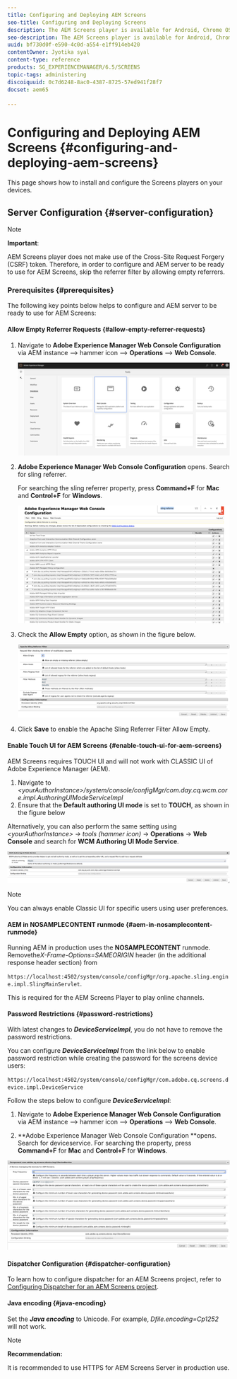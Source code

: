 ```yaml
---
title: Configuring and Deploying AEM Screens
seo-title: Configuring and Deploying Screens
description: The AEM Screens player is available for Android, Chrome OS, iOS, and Windows. This page describes the configuration and deployment of AEM Screens and also summarizes the h/w selection guidelines for player device.
seo-description: The AEM Screens player is available for Android, Chrome OS, iOS, and Windows. This page describes the configuration and deployment of AEM Screens and also summarizes the h/w selection guidelines for player device.
uuid: bf730d0f-e590-4c0d-a554-e1ff914eb420
contentOwner: Jyotika syal
content-type: reference
products: SG_EXPERIENCEMANAGER/6.5/SCREENS
topic-tags: administering
discoiquuid: 0c7d6248-8ac0-4387-8725-57ed941f28f7
docset: aem65

---
```


# Configuring and Deploying AEM Screens {#configuring-and-deploying-aem-screens}

This page shows how to install and configure the Screens players on your devices.

## Server Configuration {#server-configuration}

>[!NOTE]
>
>**Important**:
>
>AEM Screens player does not make use of the Cross-Site Request Forgery (CSRF) token. Therefore, in order to configure and AEM server to be ready to use for AEM Screens, skip the referrer filter by allowing empty referrers.

### Prerequisites {#prerequisites}

The following key points below helps to configure and AEM server to be ready to use for AEM Screens:

#### Allow Empty Referrer Requests {#allow-empty-referrer-requests}

1. Navigate to **Adobe Experience Manager Web Console Configuration** via AEM instance --&gt; hammer icon --&gt; **Operations** --&gt; **Web Console**.

   ![screen_shot_2019-07-31at91253am](assets/screen_shot_2019-07-31at91253am.png)

1. **Adobe Experience Manager Web Console Configuration** opens. Search for sling referrer.

   For searching the sling referrer property, press **Command+F** for **Mac** and **Control+F** for **Windows**.

   ![screen_shot_2019-07-31at91728am](assets/screen_shot_2019-07-31at91728am.png)

1. Check the **Allow Empty** option, as shown in the figure below.

   ![screen_shot_2019-07-31at91807am](assets/screen_shot_2019-07-31at91807am.png)

1. Click **Save** to enable the Apache Sling Referrer Filter Allow Empty.

#### Enable Touch UI for AEM Screens {#enable-touch-ui-for-aem-screens}

AEM Screens requires TOUCH UI and will not work with CLASSIC UI of Adobe Experience Manager (AEM).

1. Navigate to *&lt;yourAuthorInstance&gt;/system/console/configMgr/com.day.cq.wcm.core.impl.AuthoringUIModeServiceImpl*
1. Ensure that the **Default authoring UI mode** is set to **TOUCH**, as shown in the figure below

Alternatively, you can also perform the same setting using *&lt;yourAuthorInstance&gt; *-&gt;* tools (hammer icon)* -&gt; **Operations** -&gt; **Web Console** and search for **WCM Authoring UI Mode Service**.

![screen_shot_2018-12-04at22425pm](assets/screen_shot_2018-12-04at22425pm.png)

>[!NOTE]
>
>You can always enable Classic UI for specific users using user preferences.

#### AEM in NOSAMPLECONTENT runmode {#aem-in-nosamplecontent-runmode}

Running AEM in production uses the **NOSAMPLECONTENT** runmode. Removethe*X-Frame-Options=SAMEORIGIN* header (in the additional response header section) from

`https://localhost:4502/system/console/configMgr/org.apache.sling.engine.impl.SlingMainServlet`.

This is required for the AEM Screens Player to play online channels.

#### Password Restrictions {#password-restrictions}

With latest changes to ***DeviceServiceImpl***, you do not have to remove the password restrictions.

You can configure ***DeviceServiceImpl*** from the link below to enable password restriction while creating the password for the screens device users:

`https://localhost:4502/system/console/configMgr/com.adobe.cq.screens.device.impl.DeviceService`

Follow the steps below to configure ***DeviceServiceImpl***:

1. Navigate to **Adobe Experience Manager Web Console Configuration** via AEM instance --&gt; hammer icon --&gt; **Operations** --&gt; **Web Console**.

1. **Adobe Experience Manager Web Console Configuration **opens. Search for deviceservice. For searching the property, press **Command+F** for **Mac** and **Control+F** for **Windows**.

![screen_shot_2019-07-31at92058am](assets/screen_shot_2019-07-31at92058am.png)

#### Dispatcher Configuration {#dispatcher-configuration}

To learn how to configure dispatcher for an AEM Screens project, refer to [Configuring Dispatcher for an AEM Screens project](dispatcher-configurations-aem-screens.md).

#### Java encoding {#java-encoding}

Set the ***Java encoding*** to Unicode. For example, *Dfile.encoding=Cp1252* will not work.

>[!NOTE]
>
>**Recommendation:**
>
>It is recommended to use HTTPS for AEM Screens Server in production use.


